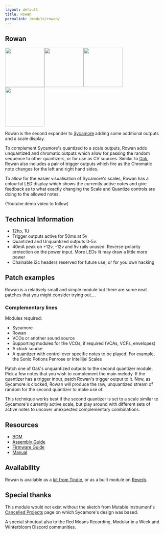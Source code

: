 ```yaml
---
layout: default
title: Rowan
permalink: /module/rowan/
---
```


## Rowan

<a href="../../images/rowan/rowan-front.jpg" target="_blank"><img title="" src="../../images/rowan/rowan-front-thumb.jpg" alt="" height="128" width="128"></a><a href="../../images/rowan/rowan-side.jpg" target="_blank"><img src="../../images/rowan/rowan-side-thumb.jpg" height="128" width="128" /></a><a href="../../images/rowan/rowan-rear.jpg" target="_blank"><img src="../../images/rowan/rowan-rear-thumb.jpg" height="128" width="128" /></a><a href="../../images/rowan/rowan-pcbs.jpg" target="_blank"><img src="../../images/rowan/rowan-pcbs-thumb.jpg" height="128" width="128" /></a>

Rowan is the second expander to [Sycamore](../sycamore) adding some additional outputs and a scale display.

To complement Sycamore's quantized to a scale outputs, Rowan adds unquantized and chromatic outputs which allow for passing the random sequence to other quantizers, or for use as CV sources. Similar to [Oak](../oak), Rowan also includes a pair of trigger outputs which fire as the Chromatic note changes for the left and right hand sides.

To allow for the easier visualisation of Sycamore's scales, Rowan has a colourful LED display which shows the currently active notes and give feedback as to what exactly changing the Scale and Quantize controls are doing to the allowed notes.

(Youtube demo video to follow)

<!-- {% include youtube.html id="Z_jfuflqjoc" %} -->

## Technical Information

- 12hp, 1U
- Trigger outputs active for 50ms at 5v
- Quantized and Unquantized outputs 0-5v.
- 40mA peak on +12v, -12v and 5v rails unused. Reverse-polarity protection on the power input. More LEDs lit may draw a little more power
- Chainable i2c headers reserved for future use, or for you own hacking

## Patch examples

Rowan is a relatively small and simple module but there are some neat patches that you might consider trying out....

### Complementary lines

Modules required:

- Sycamore
- Rowan
- VCOs or another sound source
- Supporting modules for the VCOs, if required (VCAs, VCFs, envelopes)
- A clock source
- A quantizer with control over specific notes to be played. For example, the Sonic Potions Penrose or Intellijel Scales

Patch one of Oak's unquantized outputs to the second quantizer module. Pick a few notes that you wish to complement the main melody. If the quantizer has a trigger input, patch Rowan's trigger output to it. Now, as Sycamore is clocked, Rowan will produce the raw, unquantized stream of random for the second quantizer to make use of. 

This technique works best if the second quantizer is set to a scale similar to Sycamore's currently active scale, but play around with different sets of active notes to uncover unexpected complementary combinations.

## Resources

- [BOM](https://github.com/tpcarlson/synth-diy/blob/main/rowan/BOM.md)
- [Assembly Guide](https://github.com/tpcarlson/synth-diy/blob/main/rowan/ASSEMBLY.md)
- [Firmware Guide](https://github.com/tpcarlson/synth-diy/blob/main/rowan/FIRMWARE.md)
- [Manual](https://github.com/tpcarlson/synth-diy/blob/main/rowan/MANUAL.md)

## Availability

Rowan is available as a [kit from Tindie](https://www.tindie.com/products/divergentwaves/rowan/), or as a built module on [Reverb](https://reverb.com/uk/item/86800780-divergent-waves-rowan).

<!-- Sycamore is available as a [kit from Tindie](https://www.tindie.com/products/divergentwaves/sycamore/), or as a built module on [Reverb](https://reverb.com/uk/item/80138906-divergent-waves-sycamore). -->

## Special thanks

This module would not exist without the sketch from Mutable Instrument's [Cancelled Projects](https://pichenettes.github.io/mutable-instruments-documentation/trivia_and_history/cancelled_projects/) page on which Sycamore's design was based.

A special shoutout also to the Red Means Recording, Modular in a Week and Winterbloom Discord communities.
